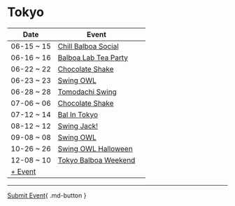 # Tokyo

| Date | Event | |
| --- | --- | --- |
| 06-15 ~ 15 | [Chill Balboa Social](chill-balboa-social.md) |  |
| 06-16 ~ 16 | [Balboa Lab Tea Party](balboa-lab-tea-party.md) |  |
| 06-22 ~ 22 | [Chocolate Shake](chocolate-shake-06.md) |  |
| 06-23 ~ 23 | [Swing OWL](swing-owl-06.md) |  |
| 06-28 ~ 28 | [Tomodachi Swing](tomodachi-swing.md) |  |
| 07-06 ~ 06 | [Chocolate Shake](chocolate-shake-07.md) |  |
| 07-12 ~ 14 | [Bal In Tokyo](bal-in-tokyo.md) |  |
| 08-12 ~ 12 | [Swing Jack!](swing-jack.md) |  |
| 09-08 ~ 08 | [Swing OWL](swing-owl-08.md) |  |
| 10-26 ~ 26 | [Swing OWL Halloween](swing-owl-halloween.md) |  |
| 12-08 ~ 10 | [Tokyo Balboa Weekend](tokyo-balboa-weekend.md) |  |
| [+ Event](https://github.com/swingdance/events/issues/new?assignees=&labels=add+event&projects=&template=02-add_entity.yml&title=Add%20Event%3A%20ja_JP%20%E2%80%A2%20%3CName%3E&region=ja_JP&province=Tokyo&city=Tokyo&org_id=)

---

[Submit Event](https://github.com/swingdance/events/issues/new?assignees=&labels=add+event&projects=&template=02-add_entity.yml&title=Add%20Event%3A%20ja_JP%20%E2%80%A2%20%3CName%3E&region=ja_JP&province=Tokyo&city=&org_id=){ .md-button }
